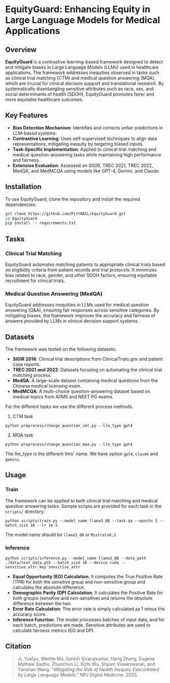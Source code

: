 # EquityGuard: Enhancing Equity in Large Language Models for Medical Applications

## Overview

**EquityGuard** is a contrastive learning-based framework designed to detect and mitigate biases in Large Language Models (LLMs) used in healthcare applications. The framework addresses inequities observed in tasks such as clinical trial matching (CTM) and medical question answering (MQA), which are crucial for clinical decision support and translational research. By systematically disentangling sensitive attributes such as race, sex, and social determinants of health (SDOH), EquityGuard promotes fairer and more equitable healthcare outcomes.

## Key Features

- **Bias Detection Mechanism**: Identifies and corrects unfair predictions in LLM-based systems.
- **Contrastive Learning**: Uses self-supervised techniques to align data representations, mitigating inequity by targeting biased inputs.
- **Task-Specific Implementation**: Applied to clinical trial matching and medical question-answering tasks while maintaining high performance and fairness.
- **Extensive Evaluation**: Assessed on SIGIR, TREC 2021, TREC 2022, MedQA, and MedMCQA using models like GPT-4, Gemini, and Claude.

## Installation

To use EquityGuard, clone the repository and install the required dependencies:

```bash
git clone https://github.com/PittNAIL/EquityGuard.git
cd EquityGuard
pip install -r requirements.txt
```

## Tasks

### Clinical Trial Matching

EquityGuard automates matching patients to appropriate clinical trials based on eligibility criteria from patient records and trial protocols. It minimizes bias related to race, gender, and other SDOH factors, ensuring equitable recruitment for clinical trials.

### Medical Question Answering (MedQA)

EquityGuard addresses inequities in LLMs used for medical question answering (Q&A), ensuring fair responses across sensitive categories. By mitigating biases, the framework improves the accuracy and fairness of answers provided by LLMs in clinical decision support systems.

## Datasets

The framework was tested on the following datasets:

- **SIGIR 2016**: Clinical trial descriptions from ClinicalTrials.gov and patient case reports.
- **TREC 2021 and 2022**: Datasets focusing on automating the clinical trial matching process.
- **MedQA**: A large-scale dataset containing medical questions from the Chinese medical licensing exam.
- **MedMCQA**: A multi-choice question-answering dataset based on medical topics from AIIMS and NEET PG exams.

For the different tasks we use the different process methods.
1. CTM task
```
python preprocess/change_question_cmt.py --llm_type gpt4 
```

2. MQA task

```
python preprocess/change_question_mqa.py --llm_type gpt4
```

The llm_type is the different llms' name. We have option `gpt4`, `claude` and `gemini`.


## Usage


### Train

The framework can be applied to both clinical trial matching and medical question answering tasks. Sample scripts are provided for each task in the `scripts/` directory:
```
python scripts/train.py --model_name llama3_8B --task qa --epochs 5 --batch_size 16 --lr 1e-5

```

The model name should be `llama3_8B` or `Mistralv0.3`


### Inference

```
python scripts/inference.py --model_name llama3_8B --data_path ./data/test_data.pth --batch_size 16 --device cuda --sensitive_attr_key sensitive_attr
```


- **Equal Opportunity (EO) Calculation**: It computes the True Positive Rate (TPR) for both the sensitive group and non-sensitive group and calculates the absolute difference.
- **Demographic Parity (DP) Calculation**: It calculates the Positive Rate for both groups (sensitive and non-sensitive) and returns the absolute difference between the two.
- **Error Rate Calculation**: The error rate is simply calculated as 1 minus the accuracy score.
- **Inference Function**: The model processes batches of input data, and for each batch, predictions are made. Sensitive attributes are used to calculate fairness metrics (EO and DP).

## Citation
> Ji, Yuelyu, Wenhe Ma, Sonish Sivarajkumar, Hang Zhang, Eugene Mathew Sadhu, Zhuochun Li, Xizhi Wu, Shyam Visweswaran, and Yanshan Wang. "*Mitigating the Risk of Health Inequity Exacerbated by Large Language Models.*" NPJ Digital Medicine. 2025.
